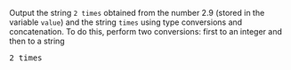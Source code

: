 
Output the string `2 times` obtained from the number 2.9 (stored in the variable `value`) and the string `times` using type conversions and concatenation. To do this, perform two conversions: first to an integer and then to a string

<pre class='hexlet-basics-output'>
2 times
</pre>
